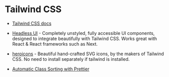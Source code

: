 # Tailwind CSS

* [Tailwind CSS docs](https://tailwindcss.com/docs/installation)
* [Headless UI](https://headlessui.dev/) - Completely unstyled, fully accessible UI components, designed to integrate beautifully with Tailwind CSS. Works great with React & React frameworks such as Next.
* [heroicons](https://heroicons.com/) - Beautiful hand-crafted SVG icons, by the makers of Tailwind CSS. No need to install separately if tailwind is installed.



* [Automatic Class Sorting with Prettier](https://tailwindcss.com/blog/automatic-class-sorting-with-prettier)
